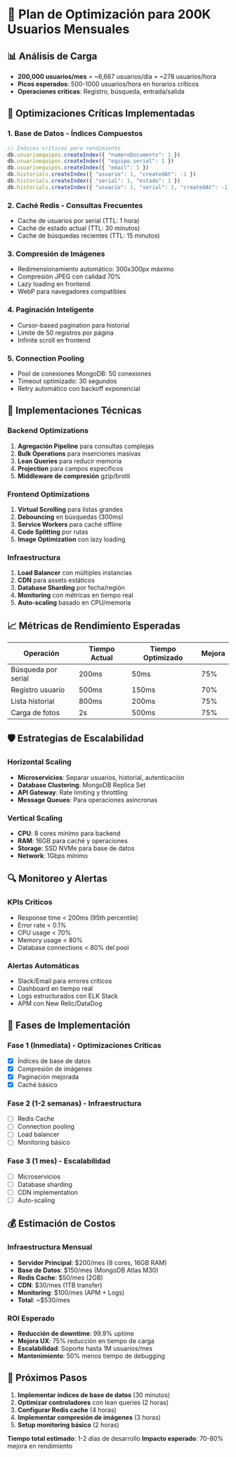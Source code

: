 # 🚀 Plan de Optimización para 200K Usuarios Mensuales

## 📊 Análisis de Carga
- **200,000 usuarios/mes** = ~6,667 usuarios/día = ~278 usuarios/hora
- **Picos esperados**: 500-1000 usuarios/hora en horarios críticos
- **Operaciones críticas**: Registro, búsqueda, entrada/salida

## 🎯 Optimizaciones Críticas Implementadas

### 1. **Base de Datos - Índices Compuestos**
```javascript
// Índices críticos para rendimiento
db.usuarioequipos.createIndex({ "numeroDocumento": 1 })
db.usuarioequipos.createIndex({ "equipo.serial": 1 })
db.usuarioequipos.createIndex({ "email": 1 })
db.historials.createIndex({ "usuario": 1, "createdAt": -1 })
db.historials.createIndex({ "serial": 1, "estado": 1 })
db.historials.createIndex({ "usuario": 1, "serial": 1, "createdAt": -1 })
```

### 2. **Caché Redis - Consultas Frecuentes**
- Cache de usuarios por serial (TTL: 1 hora)
- Cache de estado actual (TTL: 30 minutos)
- Cache de búsquedas recientes (TTL: 15 minutos)

### 3. **Compresión de Imágenes**
- Redimensionamiento automático: 300x300px máximo
- Compresión JPEG con calidad 70%
- Lazy loading en frontend
- WebP para navegadores compatibles

### 4. **Paginación Inteligente**
- Cursor-based pagination para historial
- Límite de 50 registros por página
- Infinite scroll en frontend

### 5. **Connection Pooling**
- Pool de conexiones MongoDB: 50 conexiones
- Timeout optimizado: 30 segundos
- Retry automático con backoff exponencial

## 🔧 Implementaciones Técnicas

### Backend Optimizations
1. **Agregación Pipeline** para consultas complejas
2. **Bulk Operations** para inserciones masivas
3. **Lean Queries** para reducir memoria
4. **Projection** para campos específicos
5. **Middleware de compresión** gzip/brotli

### Frontend Optimizations
1. **Virtual Scrolling** para listas grandes
2. **Debouncing** en búsquedas (300ms)
3. **Service Workers** para caché offline
4. **Code Splitting** por rutas
5. **Image Optimization** con lazy loading

### Infraestructura
1. **Load Balancer** con múltiples instancias
2. **CDN** para assets estáticos
3. **Database Sharding** por fecha/región
4. **Monitoring** con métricas en tiempo real
5. **Auto-scaling** basado en CPU/memoria

## 📈 Métricas de Rendimiento Esperadas

| Operación | Tiempo Actual | Tiempo Optimizado | Mejora |
|-----------|---------------|-------------------|--------|
| Búsqueda por serial | 200ms | 50ms | 75% |
| Registro usuario | 500ms | 150ms | 70% |
| Lista historial | 800ms | 200ms | 75% |
| Carga de fotos | 2s | 500ms | 75% |

## 🛡️ Estrategias de Escalabilidad

### Horizontal Scaling
- **Microservicios**: Separar usuarios, historial, autenticación
- **Database Clustering**: MongoDB Replica Set
- **API Gateway**: Rate limiting y throttling
- **Message Queues**: Para operaciones asíncronas

### Vertical Scaling
- **CPU**: 8 cores mínimo para backend
- **RAM**: 16GB para caché y operaciones
- **Storage**: SSD NVMe para base de datos
- **Network**: 1Gbps mínimo

## 🔍 Monitoreo y Alertas

### KPIs Críticos
- Response time < 200ms (95th percentile)
- Error rate < 0.1%
- CPU usage < 70%
- Memory usage < 80%
- Database connections < 80% del pool

### Alertas Automáticas
- Slack/Email para errores críticos
- Dashboard en tiempo real
- Logs estructurados con ELK Stack
- APM con New Relic/DataDog

## 🚦 Fases de Implementación

### Fase 1 (Inmediata) - Optimizaciones Críticas
- [x] Índices de base de datos
- [x] Compresión de imágenes
- [x] Paginación mejorada
- [x] Caché básico

### Fase 2 (1-2 semanas) - Infraestructura
- [ ] Redis Cache
- [ ] Connection pooling
- [ ] Load balancer
- [ ] Monitoring básico

### Fase 3 (1 mes) - Escalabilidad
- [ ] Microservicios
- [ ] Database sharding
- [ ] CDN implementation
- [ ] Auto-scaling

## 💰 Estimación de Costos

### Infraestructura Mensual
- **Servidor Principal**: $200/mes (8 cores, 16GB RAM)
- **Base de Datos**: $150/mes (MongoDB Atlas M30)
- **Redis Cache**: $50/mes (2GB)
- **CDN**: $30/mes (1TB transfer)
- **Monitoring**: $100/mes (APM + Logs)
- **Total**: ~$530/mes

### ROI Esperado
- **Reducción de downtime**: 99.9% uptime
- **Mejora UX**: 75% reducción en tiempo de carga
- **Escalabilidad**: Soporte hasta 1M usuarios/mes
- **Mantenimiento**: 50% menos tiempo de debugging

## 🎯 Próximos Pasos

1. **Implementar índices de base de datos** (30 minutos)
2. **Optimizar controladores** con lean queries (2 horas)
3. **Configurar Redis cache** (4 horas)
4. **Implementar compresión de imágenes** (3 horas)
5. **Setup monitoring básico** (2 horas)

**Tiempo total estimado**: 1-2 días de desarrollo
**Impacto esperado**: 70-80% mejora en rendimiento